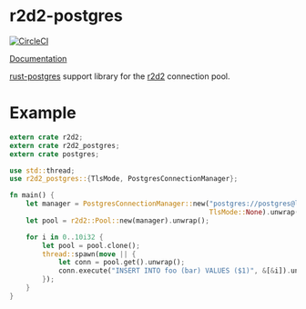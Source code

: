 r2d2-postgres
=============

[![CircleCI](https://circleci.com/gh/sfackler/r2d2-postgres.svg?style=shield)](https://circleci.com/gh/sfackler/r2d2-postgres)

[Documentation](https://docs.rs/r2d2_postgres)

[rust-postgres](https://github.com/sfackler/rust-postgres) support library for the [r2d2](https://github.com/sfackler/r2d2) connection pool.

# Example

```rust
extern crate r2d2;
extern crate r2d2_postgres;
extern crate postgres;

use std::thread;
use r2d2_postgres::{TlsMode, PostgresConnectionManager};

fn main() {
    let manager = PostgresConnectionManager::new("postgres://postgres@localhost",
                                                 TlsMode::None).unwrap();
    let pool = r2d2::Pool::new(manager).unwrap();

    for i in 0..10i32 {
        let pool = pool.clone();
        thread::spawn(move || {
            let conn = pool.get().unwrap();
            conn.execute("INSERT INTO foo (bar) VALUES ($1)", &[&i]).unwrap();
        });
    }
}
```
